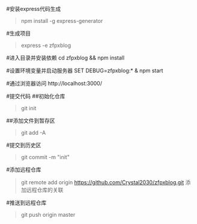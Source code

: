 #安装express代码生成
>npm install -g express-generator

#生成项目
>express -e zfpxblog

#进入目录并安装依赖
cd zfpxblog && npm install

#设置环境变量并启动服务器
SET DEBUG=zfpxblog:* & npm start

#通过浏览器访问
http://localhost:3000/

#提交代码
##初始化仓库
>git init

##添加文件到暂存区
>git add -A

#提交到历史区
>git commit -m "init"

#添加远程仓库
>git remote add origin https://github.com/Crystal2030/zfpxblog.git 添加远程仓库的关联

#推送到远程仓库
>git push origin master